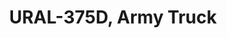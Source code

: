 ---
layout: product
title: "URAL-375D, Army Truck                                            "
price: "1300" 
desc: "Maketa"
img_path: "/assets/img/ICM 72711.webp"
brand: "N/A"
available: true
special_offer: false
new: false
soon: false
cat: "010000"
subcat: "013600"
subsubcat: "0N/A"
sifra: "ICM 72711"
popular: false
---